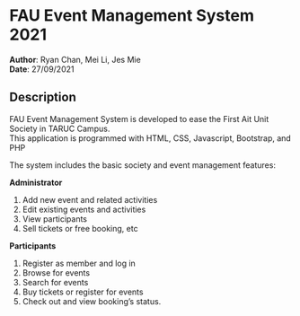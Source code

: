 # FAU Event Management System 2021
**Author**: Ryan Chan, Mei Li, Jes Mie  
**Date**: 27/09/2021

## Description
FAU Event Management System is developed to ease the First Ait Unit Society in TARUC Campus.   
This application is programmed with HTML, CSS, Javascript, Bootstrap, and PHP  
  
The system includes the basic society and event management features:  
  
**Administrator**  
  1. Add new event and related activities
  2. Edit existing events and activities
  3. View participants
  4. Sell tickets or free booking, etc
     
**Participants**
  1. Register as member and log in
  2. Browse for events
  3. Search for events
  4. Buy tickets or register for events
  5. Check out and view booking’s status.
